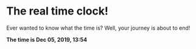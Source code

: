 # The real time clock!

Ever wanted to know what the time is? Well, your journey is about to end!

**The time is Dec 05, 2019, 13:54**